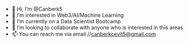 - 👋 Hi, I’m @Canberk5
- 👀 I’m interested in Web3/AI/Machine Learning 
- 🌱 I’m currently on a Data Scientist Bootcamp
- 💞️ I’m looking to collaborate with anyone who is interested in this areas
- 📫 You can reach me via email //canberkcevit5@gmail.com

<!---
Canberk5/Canberk5 is a ✨ special ✨ repository because its `README.md` (this file) appears on your GitHub profile.
You can click the Preview link to take a look at your changes.
--->
